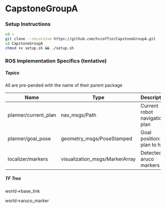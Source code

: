 # CapstoneGroupA


### Setup Instructions

```bash
cd ~
git clone --recursive https://github.com/hccoffin/CapstoneGroupA.git
cd CapstoneGroupA
chmod +x setup.sh && ./setup.sh
```

### ROS Implementation Specifics (tentative)

##### Topics
All are pre-pended with the name of their parent package

| Name                  | Type                           | Description                   |
| --------------------- | ------------------------------ | ----------------------------- |
| planner/current_plan  | nav_msgs/Path                  | Current robot navigation plan |
| planner/goal_pose     | geometry_msgs/PoseStamped      | Goal position: plan to here   |
| localizer/markers     | visualization_msgs/MarkerArray | Detected aruco markers        |

##### TF Tree
world->base_link

world->aruco_marker
